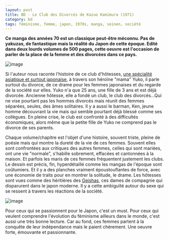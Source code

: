 ```yaml
---
layout: post
title: BD - Le Club des Divorcés de Kazuo Kamimura (1971)
category: bd
tags: féminisme, femme, japon, 1970s, manga, seinen, société
---
```

**Ce manga des années 70 est un classique peut-être méconnu. Pas de yakuzas, de fantastique mais la réalité du Japon de cette époque. Edité dans deux lourds volumes de 500 pages, cette oeuvre est l'occasion de parler de la place de la femme et des divorcées dans ce pays.**

![image](https://cheziceman.files.wordpress.com/2018/11/clubdivorce.jpg)

Si l'auteur nous raconte l'histoire de ce club d'hôtesses, <a href="https://fr.wikipedia.org/wiki/Hostess_et_host_club">une spécialité asiatique et surtout japonaise</a>, à travers son héroïne "mama" Yuko, il parle surtout du divorce, de ce drame pour les femmes japonaises et du regarde de la société sur elles. Yuko n'a que 25 ans, une fille de 3 ans et est déjà divorcée. Ancienne hôtesse, elle a fondé un club, le club des divorcés...Qui ne vise pourtant pas les hommes divorcés mais réunit des femmes séparées, seules, des âmes solitaires. Il y a aussi le barman, Ken, jeune homme découvrant la vie mais qui semble pourtant déjà blessé comme ses collègues. En pleine crise, le club est confronté à des difficultés économiques, alors même que la petite fille de Yuko ne comprend pas le divorce de ses parents.

Chaque volume/chapitre est l'objet d'une histoire, souvent triste, pleine de poésie mais qui montre la dureté de la vie de ces femmes. Souvent elles sont confrontées aux critiques des autres femmes, celles qui sont mariées, ont une vie "normale", s'habille sobrement, effacées et cantonnées à la maison. Et parfois les maris de ces femmes fréquentent justement les clubs. Le dessin est précis, fin, hyperdétaillé comme les mangas de l'époque sont coûtumiers. Et il y a des planches vraiment époustouflantes de force, avec une économie de traits pour en montrer la solitude, le drame. Les hôtesses sont vues comme des héritières des <a href="https://fr.wikipedia.org/wiki/Geisha">Geishas</a>, ces dames de compagnie qui disparurent dans le japon moderne. Il y a cette ambiguïté autour du sexe qui se ressent à travers les réactions de la société. 

![image](https://cheziceman.files.wordpress.com/2018/11/clubdivorce2.gif)

Pour ceux qui se passionnent pour le Japon, c'est un must. Pour ceux qui veulent comprendre l'évolution du féminisme ailleurs dans le monde, c'est aussi une très bonne lecture. Car au fond, ces femmes partent à la conquête de leur indépendance mais le paient chèrement. Une oeuvre forte, émouvante et passionnante.
